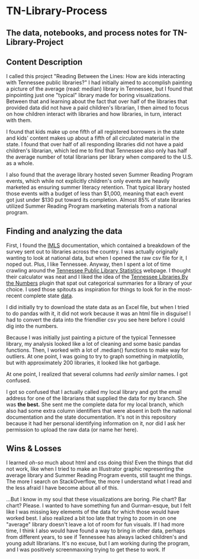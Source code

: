 # TN-Library-Process
 The data, notebooks, and process notes for TN-Library-Project
---
## Content Description
I called this project "Reading Between the Lines: How are kids interacting with Tennessee public libraries?" I had initially aimed to accomplish painting a picture of the average (read: median) library in Tennessee, but I found that pinpointing just one "typical" library made for boring visualizations. Between that and learning about the fact that over half of the libraries that provided data did not have a paid children's librarian, I then aimed to focus on how children interact with libraries and how libraries, in turn, interact with them.

I found that kids make up one fifth of all registered borrowers in the state and kids' content makes up about a fifth of all circulated material in the state. I found that over half of all responding libraries did not have a paid children's librarian, which led me to find that Tennessee also only has half the average number of total librarians per library when compared to the U.S. as a whole.

I also found that the average library hosted seven Summer Reading Program events, which while not explicitly children's only events are heavily marketed as ensuring summer literacy retention. That typical library hosted those events with a budget of less than $1,000, meaning that each event got just under $130 put toward its completion. Almost 85% of state libraries utilized Summer Reading Program marketing materials from a national program.

## Finding and analyzing the data

First, I found the [IMLS](https://www.imls.gov/sites/default/files/2024-06/2022_pls_data_file_documentation.pdf) documentation, which contained a breakdown of the survey sent out to libraries across the country. I was actually originally wanting to look at national data, but when I opened the raw csv file for it, I noped out.
Plus, I like Tennessee.
Anyway, then I spent a lot of time crawling around the [Tennessee Public Library Statistics](https://sos.tn.gov/tsla/services/tennessee-public-library-statistics) webpage. I thought their calculator was neat and I liked the idea of the [Tennessee Libraries By the Numbers](https://sos.tn.gov/tsla/services/tennessee-public-library-statistics) plugin that spat out categorical summaries for a library of your choice. I used those spitouts as inspiration for things to look for in the most-recent complete state [data](https://tn.countingopinions.com/pireports/report.php?f6640fe2051cf5e24d4e284f3c27c537&live).

I did initially try to download the state data as an Excel file, but when I tried to do pandas with it, it did not work because it was an html file in disguise! I had to convert the data into the friendlier csv you see here before I could dig into the numbers.

Because I was initially just painting a picture of the typical Tennessee library, my analysis looked like a lot of cleaning and some basic pandas functions. Then, I worked with a lot of .median() functions to make way for outliers. At one point, I was going to try to graph something in matplotlib, but with approximately 200 libraries, it looked like hot garbage.

At one point, I realized that several columns had *eerily similar* names. I got confused.

I got so confused that I actually called my local library and got the email address for one of the librarians that supplied the data for my branch. She was **the best.** She sent me the complete data for my local branch, which also had some extra column identifiers that were absent in both the national documentation and the state documentation. It's not in this repository because it had her personal identifying information on it, nor did I ask her permission to upload the raw data (or name her here). 

## Wins & Losses
I learned *oh-so* much about html and css doing this! Even the things that did not work, like when I tried to make an Illustrator graphic representing the average library and Summer Reading Program events, still taught me things. The more I search on StackOverflow, the more I understand what I read and the less afraid I have become about all of this.

...But I know in my soul that these visualizations are boring. Pie chart? Bar chart? Please. I wanted to have something fun and Gurman-esque, but I felt like I was missing key elements of the data for which those would have worked best. I also realized a bit too late that trying to zoom in on one "average" library doesn't leave a lot of room for fun visuals. If I had more time, I think I also would have found a way to bring in other data, perhaps from different years, to see if Tennessee has always lacked children's and young adult librarians. It's no excuse, but I am working during the program, and I was positively screenmaxxing trying to get these to work. If
